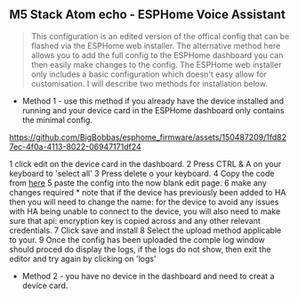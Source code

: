 ## M5 Stack Atom echo - ESPHome Voice Assistant
>This configuration is an edited version of the offical config that can be flashed via the ESPHome web installer.
>The alternative method here allows you to add the full config to the ESPHome dashboard you can then easily make changes to the config. The ESPHome web installer only includes a basic configuration which doesn't easy allow for customisation. I will describe two methods for installation below.

* Method 1 - use this method if you already have the device installed and running and your device card in the ESPHome dashboard only contains the minimal config.
 

https://github.com/BigBobbas/esphome_firmware/assets/150487209/1fd827ec-4f0a-4113-8022-06947171df24

 
  
  1 click edit on the device card in the dashboard.
  2 Press CTRL & A on your keyboard to 'select all' 
  3 Press delete o your keyboard.
  4 Copy the code  from [here](<https://github.com/BigBobbas/esphome_firmware/blob/main/M5%20Stack%20Atom%20Echo/m5stack-echo-stock-esphome.yaml>)
  5 paste the config into the now blank edit page.
  6 make any changes required * note that if the device has previously been added to HA then you will need to change the name: for the device to avoid any issues with HA being unable to connect to the device, you will also need to make sure that api: encryption key is copied across and any other relevant credentials.
  7 Click save and install
  8 Select the upload method applicable to your.
  9 Once the config has been uploaded the comple log window should proced do display the logs, if the logs do not show, then exit the editor and try again by clicking on 'logs'

 * Method 2 - you have no device in the dashboard and need to creat a device card.
   
